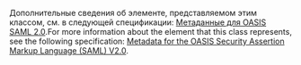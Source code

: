 <span data-ttu-id="41847-101">Дополнительные сведения об элементе, представляемом этим классом, см. в следующей спецификации: [Метаданные для OASIS SAML 2.0](https://go.microsoft.com/fwlink/?LinkId=231291).</span><span class="sxs-lookup"><span data-stu-id="41847-101">For more information about the element that this class represents, see the following specification: [Metadata for the OASIS Security Assertion Markup Language (SAML) V2.0](https://go.microsoft.com/fwlink/?LinkId=231291).</span></span>